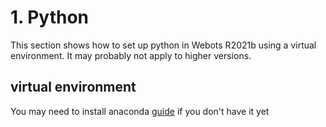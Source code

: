 # 1. Python

This section shows how to set up python in Webots R2021b using a virtual environment. It may probably not apply to higher versions.

## virtual environment
You may need to install anaconda [guide](https://docs.anaconda.com/anaconda/install/) if you don't have it yet
